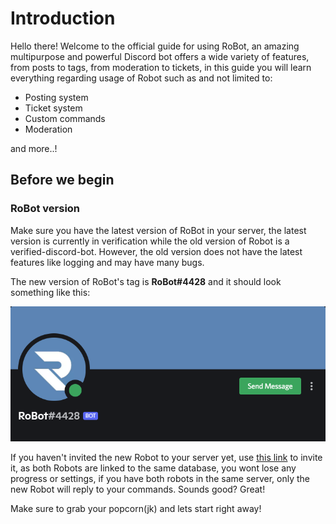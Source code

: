 # Introduction

Hello there! Welcome to the official guide for using RoBot, an amazing multipurpose and powerful Discord bot offers a wide variety of features, from posts to tags, from moderation to tickets, in this guide you will learn everything regarding usage of Robot such as and not limited to:
* Posting system
* Ticket system
* Custom commands
* Moderation

and more..!

## Before we begin


### RoBot version

Make sure you have the latest version of RoBot in your server, the latest version is currently in verification while the old version of Robot is a verified-discord-bot. However, the old version does not have the latest features like logging and may have many bugs.

The new version of RoBot's tag is **RoBot#4428** and it should look something like this:

![Picture-of-New-Robot](./assets/newRobot.png)

If you haven't invited the new Robot to your server yet, use [this link](https://discord.com/oauth2/authorize?client_id=832239654304481312&scope=bot&permissions=8) to invite it, as both Robots are linked to the same database, you wont lose any progress or settings, if you have both robots in the same server, only the new Robot will reply to your commands. Sounds good? Great!

Make sure to grab your popcorn(jk) and lets start right away!
